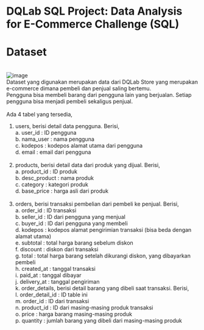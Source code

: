 # DQLab SQL Project: Data Analysis for E-Commerce Challenge (SQL)
# Dataset
<br> ![image](https://github.com/user-attachments/assets/49607237-d615-4351-9f0d-8e77604cbda2)
<br>Dataset yang digunakan merupakan data dari DQLab Store yang merupakan e-commerce dimana pembeli dan penjual saling bertemu. 
<br>Pengguna bisa membeli barang dari pengguna lain yang berjualan. Setiap pengguna bisa menjadi pembeli sekaligus penjual.
<br>
<br>Ada 4 tabel yang tersedia,
1. users, berisi detail data pengguna. Berisi,
   <br>a. user_id : ID pengguna
   <br>b. nama_user : nama pengguna
   <br>c. kodepos : kodepos alamat utama dari pengguna
   <br>d. email : email dari pengguna
   <br>
   <br>
2. products, berisi detail data dari produk yang dijual. Berisi,
   <br>a. product_id : ID produk
   <br>b. desc_product : nama produk
   <br>c. category : kategori produk
   <br>d. base_price : harga asli dari produk
   <br>
   <br>
3. orders, berisi transaksi pembelian dari pembeli ke penjual. Berisi,
   <br>a. order_id : ID transaksi
   <br>b. seller_id : ID dari pengguna yang menjual
   <br>c. buyer_id : ID dari pengguna yang membeli
   <br>d. kodepos : kodepos alamat pengirimian transaksi (bisa beda dengan alamat utama)
   <br>e. subtotal : total harga barang sebelum diskon
   <br>f. discount : diskon dari transaksi
   <br>g. total : total harga barang setelah dikurangi diskon, yang dibayarkan pembeli
   <br>h. created_at : tanggal transaksi
   <br>i. paid_at : tanggal dibayar
   <br>j. delivery_at : tanggal pengiriman
   <br>k. order_details, berisi detail barang yang dibeli saat transaksi. Berisi,
   <br>l. order_detail_id : ID table ini
   <br>m. order_id : ID dari transaksi
   <br>n. product_id : ID dari masing-masing produk transaksi
   <br>o. price : harga barang masing-masing produk
   <br>p. quantity : jumlah barang yang dibeli dari masing-masing produk
